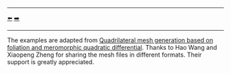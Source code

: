 ***
[⬅️](../003/README.md "Previous example")
[➡️](../README.md "Go up one directory level")
***


The examples are adapted from [Quadrilateral mesh generation based on foliation and meromorphic quadratic differential](https://doi.org/10.1016/j.cad.2025.103953).
Thanks to Hao Wang and Xiaopeng Zheng for sharing the mesh files in different formats. Their support is greatly appreciated.
